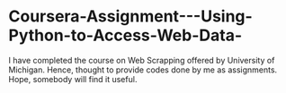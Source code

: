 # Coursera-Assignment---Using-Python-to-Access-Web-Data-
I have completed the course on Web Scrapping offered by University of Michigan. Hence, thought to provide codes done by me as assignments. Hope, somebody will find it useful. 
